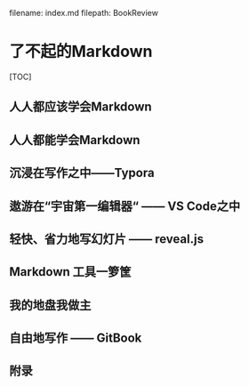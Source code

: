 filename: index.md
filepath: BookReview
# 了不起的Markdown

[TOC]

## 人人都应该学会Markdown
## 人人都能学会Markdown 
## 沉浸在写作之中——Typora
## 遨游在“宇宙第一编辑器“ —— VS Code之中
## 轻快、省力地写幻灯片 —— reveal.js
## Markdown 工具一箩筐
## 我的地盘我做主
## 自由地写作 —— GitBook
## 附录


